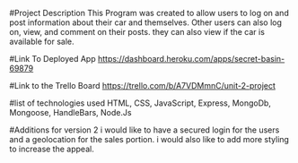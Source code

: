 #Project Description
This Program was created to allow users to log on and post information about their car and themselves. Other users can also log on, view, and comment on their posts. they can also view if the car is available for sale. 

#Link To Deployed App
https://dashboard.heroku.com/apps/secret-basin-69879

#Link to the Trello Board
https://trello.com/b/A7VDMmnC/unit-2-project

#list of technologies used
HTML, CSS, JavaScript, Express, MongoDb, Mongoose, HandleBars, Node.Js

#Additions for version 2
i would like to have a secured login for the users and a geolocation for the sales portion. i would also like to add more styling to increase the appeal.
